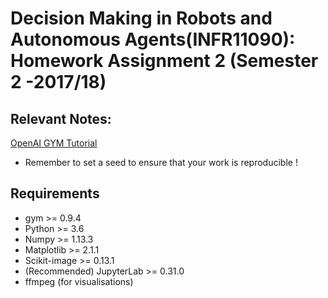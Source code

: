 # Decision Making in Robots and Autonomous Agents(INFR11090): Homework Assignment 2 (Semester 2 -2017/18)


## Relevant Notes:
[OpenAI GYM Tutorial](https://gym.openai.com/docs/)

* Remember to set a seed to ensure that your work is reproducible !


## Requirements

- gym >= 0.9.4
- Python >= 3.6
- Numpy >= 1.13.3
- Matplotlib >= 2.1.1
- Scikit-image >= 0.13.1
- (Recommended) JupyterLab >= 0.31.0
- ffmpeg (for visualisations)
